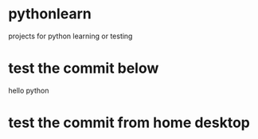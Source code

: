 # pythonlearn
projects for python learning or testing
# test the commit below
hello python
# test the commit from home desktop


